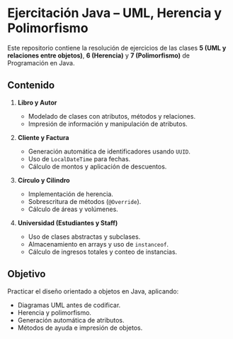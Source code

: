 # Ejercitación Java – UML, Herencia y Polimorfismo  

Este repositorio contiene la resolución de ejercicios de las clases **5 (UML y relaciones entre objetos)**, **6 (Herencia)** y **7 (Polimorfismo)** de Programación en Java.  

## Contenido
1. **Libro y Autor**  
   - Modelado de clases con atributos, métodos y relaciones.  
   - Impresión de información y manipulación de atributos.  

2. **Cliente y Factura**  
   - Generación automática de identificadores usando `UUID`.  
   - Uso de `LocalDateTime` para fechas.  
   - Cálculo de montos y aplicación de descuentos.  

3. **Círculo y Cilindro**  
   - Implementación de herencia.  
   - Sobrescritura de métodos (`@Override`).  
   - Cálculo de áreas y volúmenes.  

4. **Universidad (Estudiantes y Staff)**  
   - Uso de clases abstractas y subclases.  
   - Almacenamiento en arrays y uso de `instanceof`.  
   - Cálculo de ingresos totales y conteo de instancias.  

## Objetivo
Practicar el diseño orientado a objetos en Java, aplicando:  
- Diagramas UML antes de codificar.  
- Herencia y polimorfismo.  
- Generación automática de atributos.  
- Métodos de ayuda e impresión de objetos.  
